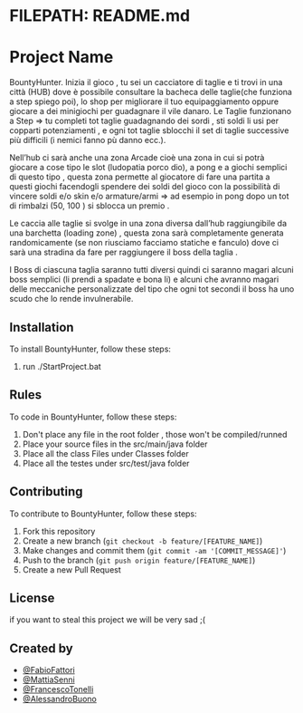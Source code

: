 # FILEPATH: README.md

# Project Name

BountyHunter. 
Inizia il gioco , tu sei un cacciatore di taglie e ti trovi in una città (HUB) dove è possibile consultare la bacheca delle taglie(che funziona a step spiego poi), lo shop per migliorare il tuo equipaggiamento oppure giocare a dei minigiochi per guadagnare il vile danaro.
Le Taglie funzionano a Step => tu completi tot taglie guadagnando dei sordi , sti soldi li usi per copparti potenziamenti , e ogni tot taglie sblocchi il set di taglie successive più difficili (i nemici fanno pù danno ecc.).

Nell’hub ci sarà anche una zona Arcade cioè una zona in cui si potrà giocare a cose tipo le slot (ludopatia porco dio), a pong e a giochi semplici di questo tipo , questa zona permette al giocatore di fare una partita a questi giochi facendogli spendere dei soldi del gioco con la possibilità di vincere soldi e/o skin e/o armature/armi => ad esempio in pong dopo un tot di rimbalzi (50, 100 ) si sblocca un premio .

Le caccia alle taglie si svolge in una zona diversa dall’hub raggiungibile da una barchetta (loading zone) , questa zona sarà completamente generata randomicamente (se non riusciamo facciamo statiche e fanculo) dove ci sarà una stradina da fare per raggiungere il boss della taglia .

I Boss di ciascuna taglia saranno tutti diversi quindi ci saranno magari alcuni boss semplici (li prendi a spadate e bona li) e alcuni che avranno magari delle meccaniche personalizzate del tipo che ogni tot secondi il boss ha uno scudo che lo rende invulnerabile.

## Installation

To install BountyHunter, follow these steps:

1. run ./StartProject.bat 

## Rules

To code in BountyHunter, follow these steps:

1. Don't place any file in the root folder , those won't be compiled/runned
2. Place your source files in the src/main/java folder 
3. Place all the class Files under Classes folder
4. Place all the testes under src/test/java folder

## Contributing

To contribute to BountyHunter, follow these steps:

1. Fork this repository
2. Create a new branch (`git checkout -b feature/[FEATURE_NAME]`)
3. Make changes and commit them (`git commit -am '[COMMIT_MESSAGE]'`)
4. Push to the branch (`git push origin feature/[FEATURE_NAME]`)
5. Create a new Pull Request

## License

if you want to steal this project we will be very sad ;(


## Created by

- [@FabioFattori](*@fabio.fattori3@studio.unibo.it*)
- [@MattiaSenni](**)
- [@FrancescoTonelli](**)
- [@AlessandroBuono](**)